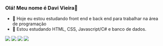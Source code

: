 ### Olá! Meu nome é Davi Vieira👋



- 🔭 Hoje eu estou estudando front end e back end para trabalhar na área de programação
- 🌱 Estou estudando HTML, CSS, Javascript/C# e banco de dados.

<a href= "https://www.linkedin.com/in/davi-vieira-b033aa232/"> <img src = "https://img.shields.io/badge/LinkedIn-0077B5?style=for-the-badge&logo=linkedin&logoColor=white" target="_blank"></a>
<a href= "https://www.instagram.com/sdavivieira/"> <img src = "https://img.shields.io/badge/Instagram-E4405F?style=for-the-badge&logo=instagram&logoColor=white" target="_blank"></a>
<a href= "https://www.facebook.com/davi.vieira.5/"> <img src = "https://img.shields.io/badge/Facebook-1877F2?style=for-the-badge&logo=facebook&logoColor=white" target="_blank"></a>
<a href= "https://twitter.com/sdavivieira"> <img src = "https://img.shields.io/badge/Twitter-1DA1F2?style=for-the-badge&logo=twitter&logoColor=white" target="_blank"></a>
